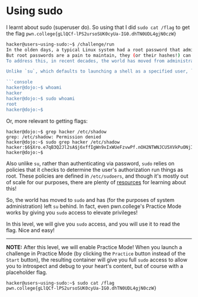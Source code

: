 # Using sudo

I learnt about sudo (superuser do). So using that I did `sudo cat /flag` to get the flag `pwn.college{gLlQCf-lPS2ursoSUK0cyUa-IG0.dhTN0UDL4gjN0czW}`

```bash
hacker@users~using-sudo:~$ /challenge/run
In the olden days, a typical Linux system had a root password that administrators would use to `su` to root (after logging into their account with their normal account password).
But root passwords are a pain to maintain, they (or their hashes!) can leak, and they don't lend themselves well to larger environments (e.g., fleets of servers).
To address this, in recent decades, the world has moved from administration via `su` to administration via `sudo` (**su**peruser **do**).

Unlike `su`, which defaults to launching a shell as a specified user, `sudo` defaults to running a command as root:

```console
hacker@dojo:~$ whoami
hacker
hacker@dojo:~$ sudo whoami
root
hacker@dojo:~$
```

Or, more relevant to getting flags:

```console
hacker@dojo:~$ grep hacker /etc/shadow
grep: /etc/shadow: Permission denied
hacker@dojo:~$ sudo grep hacker /etc/shadow
hacker:$6$Xro.e7qB3Q2Jl2sA$j6xffIgWn9xIxWUeFzvwPf.nOH2NTWNJCU5XVkPuONjIC7jL467SR4bXjpVJx4b/bkbl7kyhNquWtkNlulFoy.:19921:0:99999:7:::
hacker@dojo:~$
```

Also unlike `su`, rather than authenticating via password, `sudo` relies on policies that it checks to determine the user's authorization run things as root.
These policies are defined in `/etc/sudoers`, and though it's mostly out of scale for our purposes, there are plenty of [resources](https://www.digitalocean.com/community/tutorials/how-to-edit-the-sudoers-file) for learning about this!

So, the world has moved to `sudo` and has (for the purposes of system administration) left `su` behind.
In fact, even pwn.college's Practice Mode works by giving you `sudo` access to elevate privileges!

In this level, we will give you `sudo` access, and you will use it to read the flag.
Nice and easy!

----
**NOTE:**
After this level, we will enable Practice Mode!
When you launch a challenge in Practice Mode (by clicking the `Practice` button instead of the `Start` button), the resulting container will give you full `sudo` access to allow you to introspect and debug to your heart's content, but of course with a placeholder flag.
```bash
hacker@users~using-sudo:~$ sudo cat /flag
pwn.college{gLlQCf-lPS2ursoSUK0cyUa-IG0.dhTN0UDL4gjN0czW}
```
```
